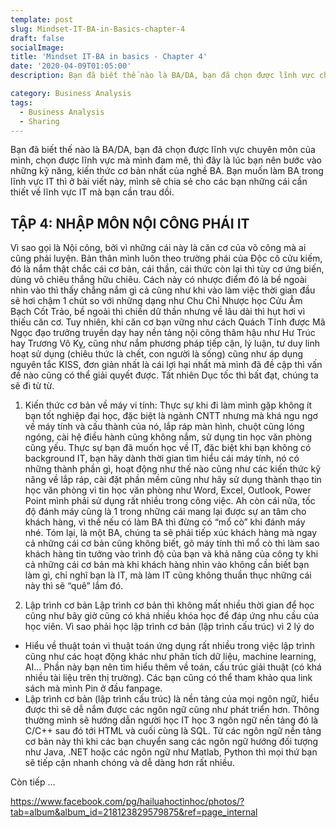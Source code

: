 ```yaml
---
template: post
slug: Mindset-IT-BA-in-Basics-chapter-4
draft: false
socialImage: 
title: 'Mindset IT-BA in basics - Chapter 4'
date: '2020-04-09T01:05:00'
description: Bạn đã biết thế nào là BA/DA, bạn đã chọn được lĩnh vực chuyên môn của mình, chọn được lĩnh vực mà mình đam mê, thì đây là lúc bạn nên bước vào những kỹ năng, kiến thức cơ bản nhất của nghề BA. Bạn muốn làm BA trong lĩnh vực IT thì ở bài viết này, mình sẽ chia sẻ cho các bạn những cái cần thiết về lĩnh vực IT mà bạn cần trau dồi.

category: Business Analysis
tags:
  - Business Analysis
  - Sharing
---
```

Bạn đã biết thế nào là BA/DA, bạn đã chọn được lĩnh vực chuyên môn của mình, chọn được lĩnh vực mà mình đam mê, thì đây là lúc bạn nên bước vào những kỹ năng, kiến thức cơ bản nhất của nghề BA. Bạn muốn làm BA trong lĩnh vực IT thì ở bài viết này, mình sẽ chia sẻ cho các bạn những cái cần thiết về lĩnh vực IT mà bạn cần trau dồi.

## TẬP 4: NHẬP MÔN NỘI CÔNG PHÁI IT

Vì sao gọi là Nội công, bởi vì những cái này là căn cơ của võ công mà ai cũng phải luyện. Bản thân mình luôn theo trường phái của Độc cô cửu kiếm, đó là nắm thật chắc cái cơ bản, cái thần, cái thức còn lại thì tùy cơ ứng biến, dùng vô chiêu thắng hữu chiêu. Cách này có nhược điểm đó là bề ngoài nhìn vào thì thấy chẳng nắm gì cả cũng như khi vào làm việc thời gian đầu sẽ hơi chậm 1 chút so với những dạng như Chu Chỉ Nhược học Cửu Âm Bạch Cốt Trảo, bề ngoài thì chiến dữ thần nhưng về lâu dài thì hụt hơi vì thiếu căn cơ. Tuy nhiên, khi căn cơ bạn vững như cách Quách Tĩnh được Mã Ngọc đạo trưởng truyền dạy hay nền tảng nội công thâm hậu như Hư Trúc hay Trương Vô Kỵ, cũng như nắm phương pháp tiếp cận, lý luận, tư duy linh hoạt sử dụng (chiêu thức là chết, con người là sống) cũng như áp dụng nguyên tắc KISS, đơn giản nhất là cái lợi hại nhất mà mình đã đề cập thì vấn đề nào cũng có thể giải quyết được. Tất nhiên Dục tốc thì bất đạt, chúng ta sẽ đi từ từ.

1. Kiến thức cơ bản về máy vi tính:
Thực sự khi đi làm mình gặp không ít bạn tốt nghiệp đại học, đặc biệt là ngành CNTT nhưng mà khá ngu ngơ về máy tính và cấu thành của nó, lắp ráp màn hình, chuột cũng lóng ngóng, cài hệ điều hành cũng không nắm, sử dụng tin học văn phòng cũng yếu. Thực sự bạn đã muốn học về IT, đặc biệt khi bạn không có background IT, bạn hãy dành thời gian tìm hiểu cái máy tính, nó có những thành phần gì, hoạt động như thế nào cũng như các kiến thức kỹ năng về lắp ráp, cài đặt phần mềm cũng như hãy sử dụng thành thạo tin học văn phòng vì tin học văn phòng như Word, Excel, Outlook, Power Point mình phải sử dụng rất nhiều trong công việc. Ah còn cái nữa, tốc độ đánh máy cũng là 1 trong những cái mang lại được sự an tâm cho khách hàng, vì thế nếu có làm BA thì đừng có “mổ cò” khi đánh máy nhé.
Tóm lại, là một BA, chúng ta sẽ phải tiếp xúc khách hàng mà ngay cả những cái cơ bản cũng không biết, gõ máy tính thì mổ cò thì làm sao khách hàng tin tưởng vào trình độ của bạn và khả năng của công ty khi cả những cái cơ bản mà khi khách hàng nhìn vào không cần biết bạn làm gì, chỉ nghĩ bạn là IT, mà làm IT cũng không thuần thục những cái này thì sẽ “quê” lắm đó.

2. Lập trình cơ bản
Lập trình cơ bản thì không mất nhiều thời gian để học cũng như bây giờ cũng có khá nhiều khóa học để đáp ứng nhu cầu của học viên. Vì sao phải học lập trình cơ bản (lập trình cấu trúc) vì 2 lý do
- Hiểu về thuật toán vì thuật toán ứng dụng rất nhiều trong việc lập trình cũng như các hoạt động khác như phân tích dữ liệu, machine learning, AI... Phần này bạn nên tìm hiểu thêm về toán, cấu trúc giải thuật (có khá nhiều tài liệu trên thị trường). Các bạn cũng có thể tham khảo qua link sách mà mình Pin ở đầu fanpage.
- Lập trình cơ bản (lập trình cấu trúc) là nền tảng của mọi ngôn ngữ, hiểu được thì sẽ dễ nắm được các ngôn ngữ cũng như phát triển hơn.
Thông thường mình sẽ hướng dẫn người học IT học 3 ngôn ngữ nền tảng đó là C/C++ sau đó tới HTML và cuối cùng là SQL. Từ các ngôn ngữ nền tảng cơ bản này thì khi các bạn chuyển sang các ngôn ngữ hướng đối tượng như Java, .NET hoặc các ngôn ngữ như Matlab, Python thì mọi thứ bạn sẽ tiếp cận nhanh chóng và dễ dàng hơn rất nhiều.

Còn tiếp …

https://www.facebook.com/pg/hailuahoctinhoc/photos/?tab=album&album_id=218123829579875&ref=page_internal